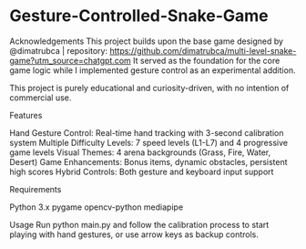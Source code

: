 # Gesture-Controlled-Snake-Game

Acknowledgements
This project builds upon the base game designed by @dimatrubca | repository: https://github.com/dimatrubca/multi-level-snake-game?utm_source=chatgpt.com
It served as the foundation for the core game logic while I implemented gesture control as an experimental addition.

This project is purely educational and curiosity-driven, with no intention of commercial use.

Features

Hand Gesture Control: Real-time hand tracking with 3-second calibration system
Multiple Difficulty Levels: 7 speed levels (L1-L7) and 4 progressive game levels
Visual Themes: 4 arena backgrounds (Grass, Fire, Water, Desert)
Game Enhancements: Bonus items, dynamic obstacles, persistent high scores
Hybrid Controls: Both gesture and keyboard input support

Requirements

Python 3.x
pygame
opencv-python
mediapipe

Usage
Run python main.py and follow the calibration process to start playing with hand gestures, or use arrow keys as backup controls.
